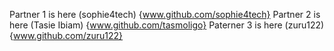Partner 1 is here (sophie4tech) {www.github.com/sophie4tech}
Partner 2 is here (Tasie Ibiam) {www.github.com/tasmoligo}
Paterner 3 is here (zuru122) {www.github.com/zuru122}
